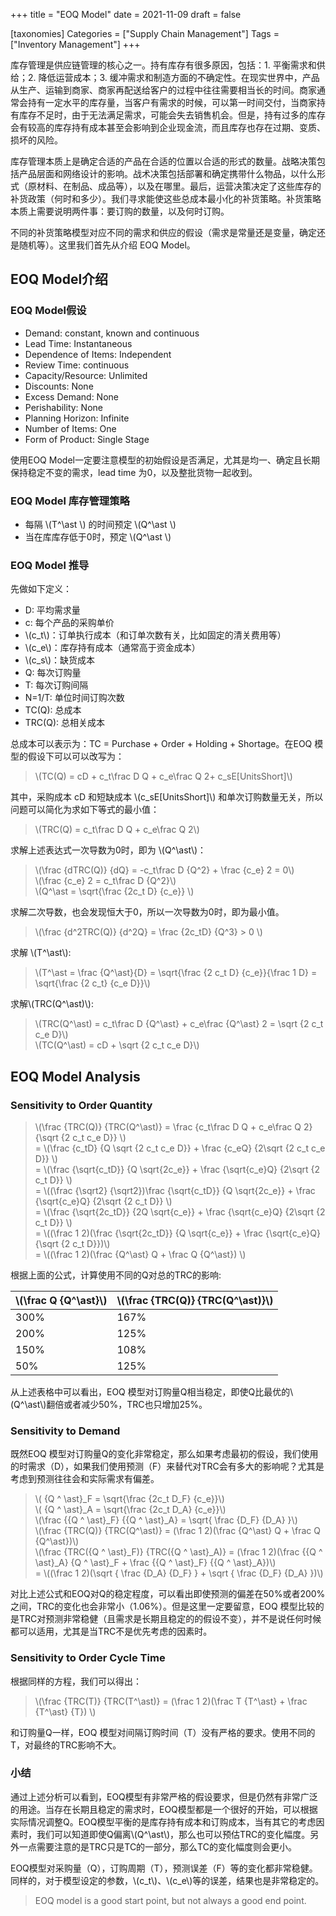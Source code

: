+++
title = "EOQ Model"
date = 2021-11-09
draft = false

[taxonomies]
Categories = ["Supply Chain Management"]
Tags = ["Inventory Management"]
+++

库存管理是供应链管理的核心之一。持有库存有很多原因，包括：1. 平衡需求和供给；2. 降低运营成本；3. 缓冲需求和制造方面的不确定性。在现实世界中，产品从生产、运输到商家、商家再配送给客户的过程中往往需要相当长的时间。商家通常会持有一定水平的库存量，当客户有需求的时候，可以第一时间交付，当商家持有库存不足时，由于无法满足需求，可能会失去销售机会。但是，持有过多的库存会有较高的库存持有成本甚至会影响到企业现金流，而且库存也存在过期、变质、损坏的风险。

库存管理本质上是确定合适的产品在合适的位置以合适的形式的数量。战略决策包括产品层面和网络设计的影响。战术决策包括部署和确定携带什么物品，以什么形式（原材料、在制品、成品等），以及在哪里。最后，运营决策决定了这些库存的补货政策（何时和多少）。我们寻求能使这些总成本最小化的补货策略。补货策略本质上需要说明两件事：要订购的数量，以及何时订购。

不同的补货策略模型对应不同的需求和供应的假设（需求是常量还是变量，确定还是随机等）。这里我们首先从介绍 EOQ Model。
<!-- more -->

## EOQ Model介绍
### EOQ Model假设

- Demand: constant, known and continuous
- Lead Time: Instantaneous
- Dependence of Items: Independent
- Review Time: continuous
- Capacity/Resource: Unlimited
- Discounts: None
- Excess Demand: None
- Perishability: None
- Planning Horizon: Infinite
- Number of Items: One
- Form of Product: Single Stage

使用EOQ Model一定要注意模型的初始假设是否满足，尤其是均一、确定且长期保持稳定不变的需求，lead time 为0，以及整批货物一起收到。

### EOQ Model 库存管理策略

- 每隔 \\(T^\ast \\) 的时间预定 \\(Q^\ast \\) 
- 当在库库存低于0时，预定 \\(Q^\ast \\)

### EOQ Model 推导
先做如下定义：
- D: 平均需求量
- c: 每个产品的采购单价
- \\(c_t\\)：订单执行成本（和订单次数有关，比如固定的清关费用等）
- \\(c_e\\)：库存持有成本（通常高于资金成本）
- \\(c_s\\)：缺货成本
- Q: 每次订购量
- T: 每次订购间隔
- N=1/T: 单位时间订购次数
- TC(Q): 总成本
- TRC(Q): 总相关成本

总成本可以表示为：TC = Purchase + Order + Holding + Shortage。在EOQ 模型的假设下可以可以改写为：
> \\(TC(Q) = cD + c_t\frac D Q + c_e\frac Q 2+ c_sE[UnitsShort]\\)

其中，采购成本 cD 和短缺成本 \\(c_sE[UnitsShort]\\) 和单次订购数量无关，所以问题可以简化为求如下等式的最小值：
> \\(TRC(Q) = c_t\frac D Q + c_e\frac Q 2\\)

求解上述表达式一次导数为0时，即为 \\(Q^\ast\\)：
> \\(\frac {dTRC(Q)} {dQ} =  -c_t\frac D {Q^2} + \frac {c_e} 2 = 0\\)  
> \\(\frac {c_e} 2 = c_t\frac D {Q^2}\\)  
> \\(Q^\ast = \sqrt{\frac {2c_t D} {c_e}} \\)

求解二次导数，也会发现恒大于0，所以一次导数为0时，即为最小值。
> \\(\frac {d^2TRC(Q)} {d^2Q} = \frac {2c_tD} {Q^3} > 0 \\)

求解 \\(T^\ast\\):
> \\(T^\ast = \frac {Q^\ast}{D} = \sqrt{\frac {2 c_t D} {c_e}}{\frac 1 D} = \sqrt{\frac {2 c_t} {c_e D}}\\) 

求解\\(TRC(Q^\ast)\\):
> \\(TRC(Q^\ast) = c_t\frac D {Q^\ast} + c_e\frac {Q^\ast} 2 = \sqrt {2 c_t c_e D}\\)  
> \\(TC(Q^\ast) = cD + \sqrt {2 c_t c_e D}\\)

## EOQ Model Analysis
### Sensitivity to Order Quantity

> \\(\frac {TRC(Q)} {TRC(Q^\ast)} = \frac {c_t\frac D Q + c_e\frac Q 2} {\sqrt {2 c_t c_e D}} \\)  
> = \\(\frac {c_tD} {Q \sqrt {2 c_t c_e D}} + \frac {c_eQ} {2\sqrt {2 c_t c_e D}} \\)  
> = \\(\frac {\sqrt{c_tD}} {Q \sqrt{2c_e}} + \frac {\sqrt{c_e}Q} {2\sqrt {2 c_t D}} \\)  
> = \\((\frac {\sqrt2} {\sqrt2})\frac {\sqrt{c_tD}} {Q \sqrt{2c_e}} + \frac {\sqrt{c_e}Q} {2\sqrt {2 c_t D}} \\)  
> = \\(\frac {\sqrt{2c_tD}} {2Q \sqrt{c_e}} + \frac {\sqrt{c_e}Q} {2\sqrt {2 c_t D}} \\)  
> = \\((\frac 1 2)(\frac {\sqrt{2c_tD}} {Q \sqrt{c_e}} + \frac {\sqrt{c_e}Q} {\sqrt {2 c_t D}})\\)  
> = \\((\frac 1 2)(\frac {Q^\ast} Q + \frac Q {Q^\ast}) \\)

根据上面的公式，计算使用不同的Q对总的TRC的影响:

| \\(\frac Q {Q^\ast}\\) | \\(\frac {TRC(Q)} {TRC(Q^\ast)}\\) |
|------------------------|------------------------------------|
| 300%                   | 167%                               |
| 200%                   | 125%                               |
| 150%                   | 108%                               |
| 50%                    | 125%                               |

从上述表格中可以看出，EOQ 模型对订购量Q相当稳定，即使Q比最优的\\(Q^\ast\\)翻倍或者减少50%，TRC也只增加25%。

### Sensitivity to Demand

既然EOQ 模型对订购量Q的变化非常稳定，那么如果考虑最初的假设，我们使用的时需求（D），如果我们使用预测（F）来替代对TRC会有多大的影响呢？尤其是考虑到预测往往会和实际需求有偏差。

> \\( {Q ^ \ast}_F = \sqrt{\frac {2c_t D_F} {c_e}}\\)  
> \\( {Q ^ \ast}_A = \sqrt{\frac {2c_t D_A} {c_e}}\\)  
> \\(\frac {{Q ^ \ast}_F} {{Q ^ \ast}_A} = \sqrt{ \frac {D_F} {D_A} }\\)  
> \\(\frac {TRC(Q)} {TRC(Q^\ast)} = (\frac 1 2)(\frac {Q^\ast} Q + \frac Q {Q^\ast})\\)  
> \\(\frac {TRC({Q ^ \ast}_F)} {TRC({Q ^ \ast}_A)} = (\frac 1 2)(\frac {{Q ^ \ast}_A} {Q ^ \ast}_F + \frac {{Q ^ \ast}_F} {{Q ^ \ast}_A})\\)  
> = \\((\frac 1 2)(\sqrt { \frac {D_A} {D_F} } + \sqrt { \frac {D_F} {D_A} })\\)

对比上述公式和EOQ对Q的稳定程度，可以看出即使预测的偏差在50%或者200%之间，TRC的变化也会非常小（1.06%）。但是这里一定要留意，EOQ 模型比较的是TRC对预测非常稳健（且需求是长期且稳定的的假设不变），并不是说任何时候都可以适用，尤其是当TRC不是优先考虑的因素时。

### Sensitivity to Order Cycle Time

根据同样的方程，我们可以得出：
> \\(\frac {TRC(T)} {TRC(T^\ast)} = (\frac 1 2)(\frac T {T^\ast} + \frac {T^\ast} {T}) \\)

和订购量Q一样，EOQ 模型对间隔订购时间（T）没有严格的要求。使用不同的T，对最终的TRC影响不大。

### 小结
通过上述分析可以看到，EOQ模型有非常严格的假设要求，但是仍然有非常广泛的用途。当存在长期且稳定的需求时，EOQ模型都是一个很好的开始，可以根据实际情况调整Q。EOQ模型平衡的是库存持有成本和订购成本，当有其它的考虑因素时，我们可以知道即使Q偏离\\(Q^\ast\\)，那么也可以预估TRC的变化幅度。另外一点需要注意的是TRC只是TC的一部分，那么TC的变化幅度则会更小。

EOQ模型对采购量（Q），订购周期（T），预测误差（F）等的变化都非常稳健。同样的，对于模型设定的参数，\\(c_t\\)、\\(c_e\\)等的误差，结果也是非常稳定的。

> EOQ model is a good start point, but not always a good end point.